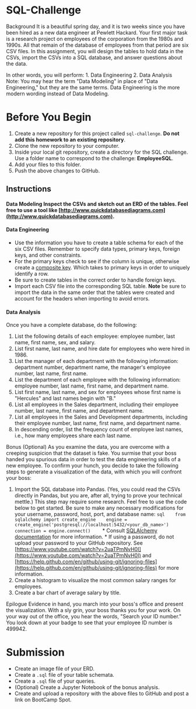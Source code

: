 # SQL-Challenge


 Background  It is a beautiful spring day, and it is two weeks since you have been hired as a new data engineer at Pewlett Hackard. Your first major task is a research project on employees of the corporation from the 1980s and 1990s. All that remain of the database of employees from that period are six CSV files.  In this assignment, you will design the tables to hold data in the CSVs, import the CSVs into a SQL database, and answer questions about the data.

In other words, you will perform:  1. Data Engineering  2. Data Analysis  
Note: You may hear the term "Data Modeling" in place of "Data Engineering," but they are the same terms. Data Engineering is the more modern wording instead of Data Modeling.  

# Before You Begin  
1. Create a new repository for this project called `sql-challenge`. **Do not add this homework to an existing repository**.  
2. Clone the new repository to your computer.  
3. Inside your local git repository, create a directory for the SQL challenge. Use a folder name to correspond to the challenge: **EmployeeSQL**.  
4. Add your files to this folder.  
5. Push the above changes to GitHub.  

## Instructions  

#### Data Modeling  Inspect the CSVs and sketch out an ERD of the tables. Feel free to use a tool like [http://www.quickdatabasediagrams.com](http://www.quickdatabasediagrams.com).  
#### Data Engineering  
* Use the information you have to create a table schema for each of the six CSV files. Remember to specify data types, primary keys, foreign keys, and other constraints.    
* For the primary keys check to see if the column is unique, otherwise create a [composite key](https://en.wikipedia.org/wiki/Compound_key). Which takes to primary keys in order to uniquely identify a row.   
* Be sure to create tables in the correct order to handle foreign keys.  
* Import each CSV file into the corresponding SQL table. **Note** be sure to import the data in the same order that the tables were created and account for the headers when importing to avoid errors.  
#### Data Analysis  
Once you have a complete database, do the following:  
1. List the following details of each employee: employee number, last name, first name, sex, and salary.  
2. List first name, last name, and hire date for employees who were hired in 1986.  
3. List the manager of each department with the following information: department number, department name, the manager's employee number, last name, first name.  
4. List the department of each employee with the following information: employee number, last name, first name, and department name.  
5. List first name, last name, and sex for employees whose first name is "Hercules" and last names begin with "B."  
6. List all employees in the Sales department, including their employee number, last name, first name, and department name.  
7. List all employees in the Sales and Development departments, including their employee number, last name, first name, and department name.  
8. In descending order, list the frequency count of employee last names, i.e., how many employees share each last name.  

 Bonus (Optional)  As you examine the data, you are overcome with a creeping suspicion that the dataset is fake. You surmise that your boss handed you spurious data in order to test the data engineering skills of a new employee. To confirm your hunch, you decide to take the following steps to generate a visualization of the data, with which you will confront your boss:

1. Import the SQL database into Pandas. (Yes, you could read the CSVs directly in Pandas, but you are, after all, trying to prove your technical mettle.) This step may require some research. Feel free to use the code below to get started. Be sure to make any necessary modifications for your username, password, host, port, and database name:     ```sql    from sqlalchemy import create_engine    engine = create_engine('postgresql://localhost:5432/<your_db_name>')    connection = engine.connect()    ```  * Consult [SQLAlchemy documentation](https://docs.sqlalchemy.org/en/latest/core/engines.html#postgresql) for more information.  * If using a password, do not upload your password to your GitHub repository. See [https://www.youtube.com/watch?v=2uaTPmNvH0I](https://www.youtube.com/watch?v=2uaTPmNvH0I) and [https://help.github.com/en/github/using-git/ignoring-files](https://help.github.com/en/github/using-git/ignoring-files) for more information.  
2. Create a histogram to visualize the most common salary ranges for employees.  
3. Create a bar chart of average salary by title.

 Epilogue  Evidence in hand, you march into your boss's office and present the visualization. With a sly grin, your boss thanks you for your work. On your way out of the office, you hear the words, "Search your ID number." You look down at your badge to see that your employee ID number is 499942.  

# Submission  
* Create an image file of your ERD.  
* Create a `.sql` file of your table schemata.  
* Create a `.sql` file of your queries.  
* (Optional) Create a Jupyter Notebook of the bonus analysis.  
* Create and upload a repository with the above files to GitHub and post a link on BootCamp Spot.
